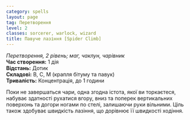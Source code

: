 ```yaml
---
category: spells
layout: page
tag: Перетворення
level: 2
classes: sorcerer, warlock, wizard
title: Павуче лазіння [Spider Climb]
---
```


_Перетворення, 2 рівень; маг, чаклун, чарівник_    
**Час створення:** 1 дія    
**Відстань:** Дотик    
**Складові:** В, С, М (крапля бітуму та павук)   
**Тривалість:** Концентрація, до 1 години   

Поки не завершаться чари, одна згодна істота, якої ви торкаєтеся, набуває здатності рухатися вгору, вниз та поперек вертикальних поверхонь та догори ногами по стелі, залишаючи руки вільними. Ціль також здобуває швидкість лазіння, що дорівнює її швидкості ходіння. 
